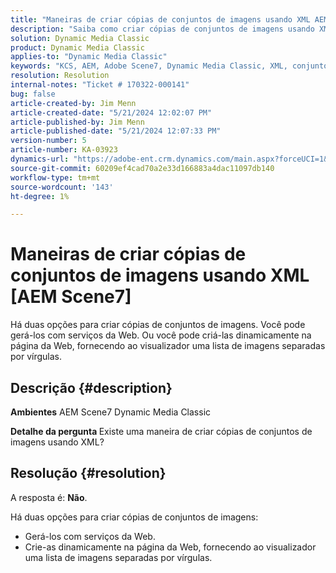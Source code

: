 ```yaml
---
title: "Maneiras de criar cópias de conjuntos de imagens usando XML AEM Scene7"
description: "Saiba como criar cópias de conjuntos de imagens usando XML."
solution: Dynamic Media Classic
product: Dynamic Media Classic
applies-to: "Dynamic Media Classic"
keywords: "KCS, AEM, Adobe Scene7, Dynamic Media Classic, XML, conjuntos de imagens, cópias, Adobe Experience Manager, Como"
resolution: Resolution
internal-notes: "Ticket # 170322-000141"
bug: false
article-created-by: Jim Menn
article-created-date: "5/21/2024 12:02:07 PM"
article-published-by: Jim Menn
article-published-date: "5/21/2024 12:07:33 PM"
version-number: 5
article-number: KA-03923
dynamics-url: "https://adobe-ent.crm.dynamics.com/main.aspx?forceUCI=1&pagetype=entityrecord&etn=knowledgearticle&id=e60143ec-6917-ef11-9f8a-6045bd006268"
source-git-commit: 60209ef4cad70a2e33d166883a4dac11097db140
workflow-type: tm+mt
source-wordcount: '143'
ht-degree: 1%

---
```


# Maneiras de criar cópias de conjuntos de imagens usando XML [AEM Scene7]


Há duas opções para criar cópias de conjuntos de imagens. Você pode gerá-los com serviços da Web. Ou você pode criá-las dinamicamente na página da Web, fornecendo ao visualizador uma lista de imagens separadas por vírgulas.

## Descrição {#description}


<b>Ambientes</b>
AEM Scene7 Dynamic Media Classic

<b>Detalhe da pergunta </b>
Existe uma maneira de criar cópias de conjuntos de imagens usando XML?


## Resolução {#resolution}


A resposta é: <b>Não</b>.

Há duas opções para criar cópias de conjuntos de imagens:

- Gerá-los com serviços da Web.
- Crie-as dinamicamente na página da Web, fornecendo ao visualizador uma lista de imagens separadas por vírgulas.



